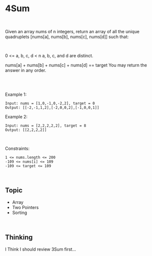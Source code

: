 # 4Sum

<br>

Given an array nums of n integers, return an array of all the unique quadruplets [nums[a], nums[b], nums[c], nums[d]] such that:

<br>

0 <= a, b, c, d < n
a, b, c, and d are distinct.

nums[a] + nums[b] + nums[c] + nums[d] == target
You may return the answer in any order.

<br>
<br>

Example 1:
```
Input: nums = [1,0,-1,0,-2,2], target = 0
Output: [[-2,-1,1,2],[-2,0,0,2],[-1,0,0,1]]
```

Example 2:
```
Input: nums = [2,2,2,2,2], target = 8
Output: [[2,2,2,2]]
```

<br>

Constraints:
```
1 <= nums.length <= 200
-109 <= nums[i] <= 109
-109 <= target <= 109
```

<br>

## Topic 

* Array
* Two Pointers
* Sorting

<br>

## Thinking

I Think I should review 3Sum first...